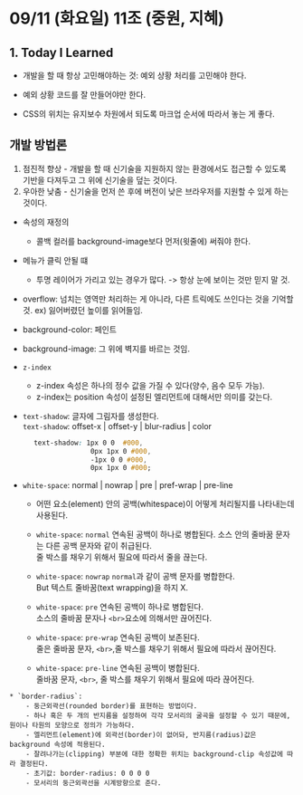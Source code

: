 # 09/11 (화요일) 11조 (중원, 지혜)

## 1. Today I Learned

- 개발을 할 때 항상 고민해야하는 것: 예외 상황 처리를 고민해야 한다.
- 예외 상황 코드를 잘 만들어야만 한다.

- CSS의 위치는 유지보수 차원에서 되도록 마크업 순서에 따라서 놓는 게 좋다. 

## 개발 방법론

  1.  점진적 향상
    - 개발을 할 때 신기술을 지원하지 않는 환경에서도 접근할 수 있도록 기반을 다져두고 그 위에 신기술을 덮는 것이다.
  2. 우아한 낮춤
    - 신기술을 먼저 쓴 후에 버전이 낮은 브라우저를 지원할 수 있게 하는 것이다.



   * 속성의 재정의
      - 콜백 컬러를 background-image보다 먼저(윗줄에) 써줘야 한다.


   * 메뉴가 클릭 안될 떄
     - 투명 레이어가 가리고 있는 경우가 많다.
      -> 항상 눈에 보이는 것만 믿지 말 것.

   * overflow: 넘치는 영역만 처리하는 게 아니라, 다른 트릭에도 쓰인다는 것을 기억할 것.
       ex) 잃어버렸던 높이를 읽어들임.


   * background-color: 페인트
   * background-image: 그 위에 벽지를 바르는 것임.
   
   
   * `z-index`
        - z-index 속성은 하나의 정수 값을 가질 수 있다(양수, 음수 모두 가능). 
        - z-index는 position 속성이 설정된 엘리먼트에 대해서만 의미를 갖는다.


   * `text-shadow`: 글자에 그림자를 생성한다.   
     `text-shadow`: offset-x | offset-y | blur-radius | color 
       
```css
      text-shadow: 1px 0 0  #000,
                    0px 1px 0 #000,
                    -1px 0 0 #000,
                    0px 1px 0 #000; 
```
    
    
   * `white-space`: normal | nowrap | pre | pref-wrap | pre-line
        - 어떤 요소(element) 안의 공백(whitespace)이 어떻게 처리될지를 나타내는데 사용된다.

        - `white-space`:  `normal`
        연속된 공백이 하나로 병합된다. 소스 안의 줄바꿈 문자는 다른 공백 문자와 같이 취급된다. <br>
        줄 박스를 채우기 위해서 필요에 따라서 줄을 끊는다.

        - `white-space`: `nowrap`
        `normal`과 같이 공백 문자를 병합한다.<br>
        But 텍스트 줄바꿈(text wrapping)을 하지 X.
       
        - `white-space`: `pre`
            연속된 공백이 하나로 병합된다. <br>
            소스의 줄바꿈 문자나 `<br>`요소에 의해서만 끊어진다.


        - `white-space`: `pre-wrap`
            연속된 공백이 보존된다. <br>
            줄은 줄바꿈 문자, `<br>`,줄 박스를 채우기 위해서 필요에 따라서 끊어진다.


        - `white-space`: `pre-line`
            연속된 공백이 병합된다. <br> 
            줄바꿈 문자, `<br>`, 줄 박스를 채우기 위해서 필요에 따라 끊어진다. 
         
         
    * `border-radius`: 
        - 둥근외곽선(rounded border)를 표현하는 방법이다. 
        - 하나 혹은 두 개의 반지름을 설정하여 각각 모서리의 굴곡을 설정할 수 있기 때문에, 원이나 타원의 모양으로 정의가 가능하다.
        - 엘리먼트(element)에 외곽선(border)이 없어돠, 반지름(radius)값은 background 속성에 적용된다. 
        - 잘려나가는(clipping) 부분에 대한 정확한 위치는 background-clip 속성값에 따라 결정된다.
        - 초기값: border-radius: 0 0 0 0
        - 모서리의 둥근외곽선을 시계방향으로 준다.  
